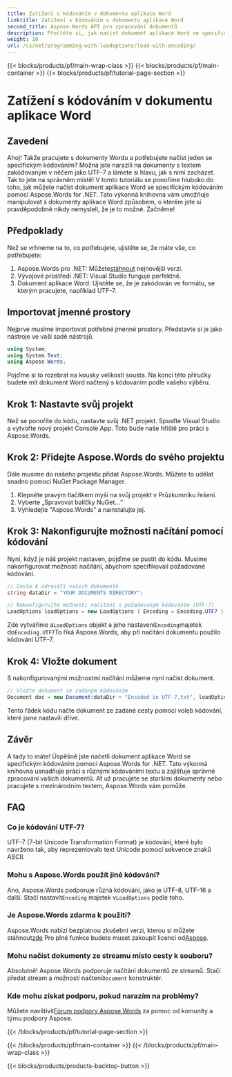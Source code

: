 ```yaml
---
title: Zatížení s kódováním v dokumentu aplikace Word
linktitle: Zatížení s kódováním v dokumentu aplikace Word
second_title: Aspose.Words API pro zpracování dokumentů
description: Přečtěte si, jak načíst dokument aplikace Word se specifickým kódováním pomocí Aspose.Words for .NET. Průvodce krok za krokem s podrobným vysvětlením.
weight: 10
url: /cs/net/programming-with-loadoptions/load-with-encoding/
---
```


{{< blocks/products/pf/main-wrap-class >}}
{{< blocks/products/pf/main-container >}}
{{< blocks/products/pf/tutorial-page-section >}}

# Zatížení s kódováním v dokumentu aplikace Word

## Zavedení

Ahoj! Takže pracujete s dokumenty Wordu a potřebujete načíst jeden se specifickým kódováním? Možná jste narazili na dokumenty s textem zakódovaným v něčem jako UTF-7 a lámete si hlavu, jak s nimi zacházet. Tak to jste na správném místě! V tomto tutoriálu se ponoříme hluboko do toho, jak můžete načíst dokument aplikace Word se specifickým kódováním pomocí Aspose.Words for .NET. Tato výkonná knihovna vám umožňuje manipulovat s dokumenty aplikace Word způsobem, o kterém jste si pravděpodobně nikdy nemysleli, že je to možné. Začněme!

## Předpoklady

Než se vrhneme na to, co potřebujete, ujistěte se, že máte vše, co potřebujete:

1.  Aspose.Words pro .NET: Můžete[stáhnout](https://releases.aspose.com/words/net/) nejnovější verzi.
2. Vývojové prostředí .NET: Visual Studio funguje perfektně.
3. Dokument aplikace Word: Ujistěte se, že je zakódován ve formátu, se kterým pracujete, například UTF-7.

## Importovat jmenné prostory

Nejprve musíme importovat potřebné jmenné prostory. Představte si je jako nástroje ve vaší sadě nástrojů.

```csharp
using System;
using System.Text;
using Aspose.Words;
```

Pojďme si to rozebrat na kousky velikosti sousta. Na konci této příručky budete mít dokument Word načtený s kódováním podle vašeho výběru.

## Krok 1: Nastavte svůj projekt

Než se ponoříte do kódu, nastavte svůj .NET projekt. Spusťte Visual Studio a vytvořte nový projekt Console App. Toto bude naše hřiště pro práci s Aspose.Words.

## Krok 2: Přidejte Aspose.Words do svého projektu

Dále musíme do našeho projektu přidat Aspose.Words. Můžete to udělat snadno pomocí NuGet Package Manager.

1. Klepněte pravým tlačítkem myši na svůj projekt v Průzkumníku řešení.
2. Vyberte „Spravovat balíčky NuGet...“
3. Vyhledejte "Aspose.Words" a nainstalujte jej.

## Krok 3: Nakonfigurujte možnosti načítání pomocí kódování

Nyní, když je náš projekt nastaven, pojďme se pustit do kódu. Musíme nakonfigurovat možnosti načítání, abychom specifikovali požadované kódování.

```csharp
// Cesta k adresáři vašich dokumentů
string dataDir = "YOUR DOCUMENTS DIRECTORY";

// Nakonfigurujte možnosti načítání s požadovaným kódováním (UTF-7)
LoadOptions loadOptions = new LoadOptions { Encoding = Encoding.UTF7 };
```

 Zde vytváříme a`LoadOptions` objekt a jeho nastavení`Encoding`majetek do`Encoding.UTF7`To říká Aspose.Words, aby při načítání dokumentu použilo kódování UTF-7.

## Krok 4: Vložte dokument

S nakonfigurovanými možnostmi načítání můžeme nyní načíst dokument.

```csharp
// Vložte dokument se zadaným kódováním
Document doc = new Document(dataDir + "Encoded in UTF-7.txt", loadOptions);
```

Tento řádek kódu načte dokument ze zadané cesty pomocí voleb kódování, které jsme nastavili dříve.

## Závěr

A tady to máte! Úspěšně jste načetli dokument aplikace Word se specifickým kódováním pomocí Aspose.Words for .NET. Tato výkonná knihovna usnadňuje práci s různými kódováními textu a zajišťuje správné zpracování vašich dokumentů. Ať už pracujete se staršími dokumenty nebo pracujete s mezinárodním textem, Aspose.Words vám pomůže.

## FAQ

### Co je kódování UTF-7?
UTF-7 (7-bit Unicode Transformation Format) je kódování, které bylo navrženo tak, aby reprezentovalo text Unicode pomocí sekvence znaků ASCII.

### Mohu s Aspose.Words použít jiné kódování?
 Ano, Aspose.Words podporuje různá kódování, jako je UTF-8, UTF-16 a další. Stačí nastavit`Encoding` majetek v`LoadOptions` podle toho.

### Je Aspose.Words zdarma k použití?
 Aspose.Words nabízí bezplatnou zkušební verzi, kterou si můžete stáhnout[zde](https://releases.aspose.com/) Pro plné funkce budete muset zakoupit licenci od[Aspose](https://purchase.aspose.com/buy).

### Mohu načíst dokumenty ze streamu místo cesty k souboru?
 Absolutně! Aspose.Words podporuje načítání dokumentů ze streamů. Stačí předat stream a možnosti načtení`Document` konstruktér.

### Kde mohu získat podporu, pokud narazím na problémy?
 Můžete navštívit[Fórum podpory Aspose.Words](https://forum.aspose.com/c/words/8) za pomoc od komunity a týmu podpory Aspose.

{{< /blocks/products/pf/tutorial-page-section >}}

{{< /blocks/products/pf/main-container >}}
{{< /blocks/products/pf/main-wrap-class >}}

{{< blocks/products/products-backtop-button >}}
